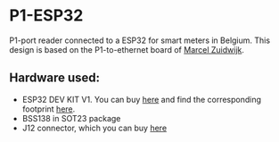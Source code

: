 # P1-ESP32
P1-port reader connected to a ESP32 for smart meters in Belgium. This design is based on the P1-to-ethernet board of [Marcel Zuidwijk](https://www.zuidwijk.com/p1-to-ethernet/).


## Hardware used:
- ESP32 DEV KIT V1. You can buy [here](https://nl.aliexpress.com/item/1005008127727230.html?spm=a2g0o.productlist.main.1.725aOsrrOsrrnR&algo_pvid=d06b4777-2f12-4753-9c76-e8a9cc5e704a&algo_exp_id=d06b4777-2f12-4753-9c76-e8a9cc5e704a-0&pdp_ext_f=%7B%22order%22%3A%2282%22%2C%22eval%22%3A%221%22%7D&pdp_npi=6%40dis%21EUR%215.52%213.59%21%21%2144.88%2129.19%21%40211b80c217562076904564345e3b5a%2112000043901420260%21sea%21BE%210%21ABX%211%210%21n_tag%3A-29910%3Bd%3Ad1cb1d89%3Bm03_new_user%3A-29895&curPageLogUid=An5AY2Hn4jBK&utparam-url=scene%3Asearch%7Cquery_from%3A%7Cx_object_id%3A1005008127727230%7C_p_origin_prod%3A) and find the corresponding footprint [here](https://gitlab.com/VictorLamoine/kicad/-/tree/5?ref_type=heads).
- BSS138 in SOT23 package
- J12 connector, which you can buy [here](https://www.mouser.be/ProductDetail/Wurth-Elektronik/615006138421?qs=rS3zZhy2AQPoaD7M%2F0wyLg%3D%3D)
